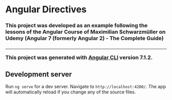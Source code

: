 # Angular Directives
<h3>This project was developed as an example following the lessons of the Angular Course of Maximilian Schwarzmüller on Udemy (Angular 7 (formerly Angular 2) - The Complete Guide)<h3> <hr>

This project was generated with [Angular CLI](https://github.com/angular/angular-cli) version 7.1.2.

## Development server

Run `ng serve` for a dev server. Navigate to `http://localhost:4200/`. The app will automatically reload if you change any of the source files.
